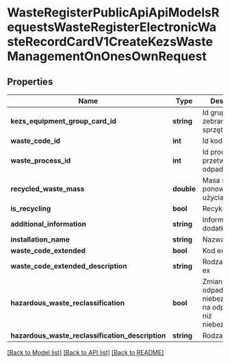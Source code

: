 # WasteRegisterPublicApiApiModelsRequestsWasteRegisterElectronicWasteRecordCardV1CreateKezsWasteManagementOnOnesOwnRequest

## Properties
Name | Type | Description | Notes
------------ | ------------- | ------------- | -------------
**kezs_equipment_group_card_id** | **string** | Id grupy zebranego sprzętu | [optional] 
**waste_code_id** | **int** | Id kodu odpadu | [optional] 
**waste_process_id** | **int** | Id procesu przetwarzania odpadów | [optional] 
**recycled_waste_mass** | **double** | Masa sprzętu do ponownego użycia | [optional] 
**is_recycling** | **bool** | Recykling | [optional] 
**additional_information** | **string** | Informacje dodatkowe | [optional] 
**installation_name** | **string** | Nazwa instalacji | [optional] 
**waste_code_extended** | **bool** | Kod ex | [optional] 
**waste_code_extended_description** | **string** | Rodzaj odpadu ex | [optional] 
**hazardous_waste_reclassification** | **bool** | Zmiana statusu odpadów niebezpiecznych na odpady inne niż niebezpieczne | [optional] 
**hazardous_waste_reclassification_description** | **string** | Rodzaj odpadu | [optional] 

[[Back to Model list]](../README.md#documentation-for-models) [[Back to API list]](../README.md#documentation-for-api-endpoints) [[Back to README]](../README.md)


